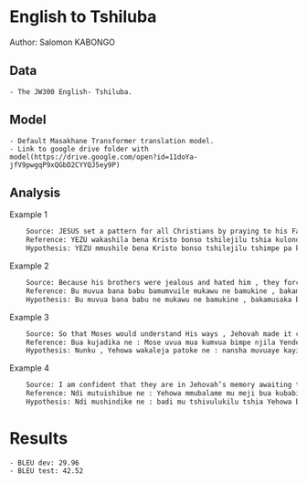 # English to Tshiluba

Author: Salomon KABONGO

## Data

	- The JW300 English- Tshiluba.

## Model

	- Default Masakhane Transformer translation model.
	- Link to google drive folder with model(https://drive.google.com/open?id=11doYa-jfV9pwgqP9xQGbD2CYYQJ5ey9P)

## Analysis

Example 1
```sh
	Source: JESUS set a pattern for all Christians by praying to his Father : “ Let , not my will , but yours take place . ”
 	Reference: YEZU wakashila bena Kristo bonso tshilejilu tshia kulonda pakalombaye Tatuende ne : ‘ Bualu buenjibue bu muudi musue , kabuenjibu bu mundi musue . ’
 	Hypothesis: YEZU mmushile bena Kristo bonso tshilejilu tshimpe pa kusambila Tatuende ne : ‘ Kanusankishidi disua dianyi , kadi nuenze bu mundi musue . ’
```

Example 2
```sh
	Source: Because his brothers were jealous and hated him , they forced him to leave the land that legally belonged to him .
 	Reference: Bu muvua bana babu bamumvuile mukawu ne bamukine , bakamuenzeja bua kumbuka mu buloba buvua bumpianyi buende .
 	Hypothesis: Bu muvua bana babu ne mukawu ne bamukine , bakamusaka bua kumbuka mu buloba buvua bumusaka bua kumushiya .
```

Example 3
```sh
	Source: So that Moses would understand His ways , Jehovah made it clear that although he does not approve of sin , he is slow to anger .
 	Reference: Bua kujadika ne : Mose uvua mua kumvua bimpe njila Yende , Yehowa wakaleja patoke ne : nansha mudiye kayi wanyisha mpekatu , kêna ukuata tshiji lubilu .
 	Hypothesis: Nunku , Yehowa wakaleja patoke ne : nansha muvuaye kayi wanyisha mpekatu , kêna ukuata tshiji lubilu to .
```

Example 4
```sh
	Source: I am confident that they are in Jehovah’s memory awaiting the resurrection .
 	Reference: Ndi mutuishibue ne : Yehowa mmubalame mu meji bua kubabisha ku lufu .
 	Hypothesis: Ndi mushindike ne : badi mu tshivulukilu tshia Yehowa bua kuindila dibika dia bafue .
```

# Results
	- BLEU dev: 29.96
	- BLEU test: 42.52
